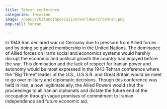 ```yaml
---
title: Tehran conference
categories: invasion
image: /popups/OilandImperialism/worldwar2/tehran.png
pop-call: tehran

---
```


In 1943 Iran declared war on Germany due to pressure from Allied forces and by doing so gained membership in the United Nations. The dominance of Allied forces on Iran’s social and economics systems would harshly disrupt the economic and political growth the country had enjoyed before the war. This domination and the lack of respect for Iranian power and autonomy would be most expressed in the 1943 Tehran conference where the “Big Three” leader of the U.S., U.S.S.R. and Great Britain would be meet to go over military and diplomatic decisions. Though this conference was held in Iran, a now legitimate ally, the Allied Powers would shut the proceedings to all Iranian diplomats and dictate the future end of the occupation through vague promises of commitment to Iranian independence and future economic aid. 



